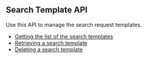 ## Search Template API

Use this API to manage the search request templates.

* [Getting the list of the search templates](list.md)
* [Retrieving a search template](get.md)
* [Deleting a search template](delete.md)